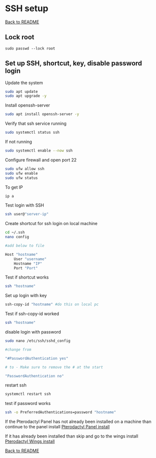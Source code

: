 # SSH setup

[Back to README](README.md)

## Lock root

`sudo passwd --lock root`

## Set up SSH, shortcut, key, disable password login

Update the system

```sh
sudo apt update
sudo apt upgrade -y
```

Install openssh-server

```sh
sudo apt install openssh-server -y
```

Verify that ssh service running

```sh
sudo systemctl status ssh
```

If not running

```sh
sudo systemctl enable --now ssh
```

Configure firewall and open port 22

```sh
sudo ufw allow ssh
sudo ufw enable
sudo ufw status
```

To get IP

```sh
ip a
```

Test login with SSH

```sh
ssh user@"server-ip"
```

Create shortcut for ssh login on local machine

```sh
cd ~/.ssh
nano config

#add below to file

Host "hostname"
    User "username"
    Hostname "IP"
    Port "Port"
```

Test if shortcut works

```sh
ssh "hostname"
```

Set up login with key

```sh
ssh-copy-id "hostname" #do this on local pc
```

Test if ssh-copy-id worked

```sh
ssh "hostname"
```

disable login with password

```sh
sudo nano /etc/ssh/sshd_config

#change from

"#PasswordAuthentication yes"

# to - Make sure to remove the # at the start

"PasswordAuthentication no"
```

restart ssh

```sh
systemctl restart ssh
```

test if password works

```sh
ssh -o PreferredAuthentications=password "hostname"
```

If the Pterodactyl Panel has not already been installed on a machine than continue to the panel install
[Pterodactyl Panel install](2%20-%20Pterodactyl%20Panel%20install.md)

If it has already been installed than skip and go to the wings install
[Pterodactyl Wings install](3%20-%20Pterodactyl%20Wings%20install.md)

[Back to README](README.md)
